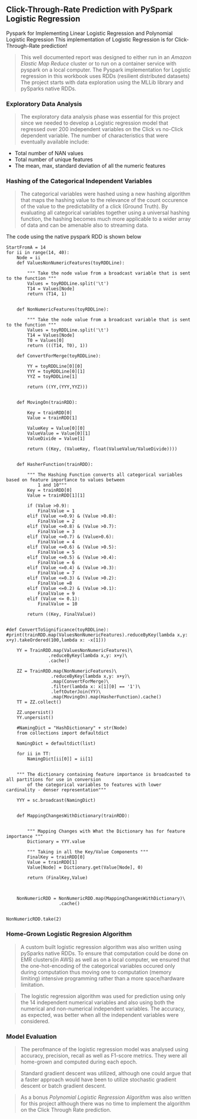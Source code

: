 ## Click-Through-Rate Prediction with PySpark Logistic Regression


Pyspark for Implementing Linear Logistic Regression and Polynomial Logistic Regression
This implementation of Logistic Regression is for Click-Through-Rate prediction!



> This well documented report was designed to either run in an _Amazon Elastic Map Reduce_ cluster or to run on a container service with pyspark on a local computer.
The Pyspark implementation for Logistic regression in this workbook uses RDDs (resilient distributed datasets)
The project starts with data exploration using the MLLib library and pySparks native RDDs.

### Exploratory Data Analysis

> The exploratory data analysis phase was essential for this project since we needed to develop a Logistic regression model 
that regressed over 200 independent variables on the Click vs no-Click dependent variable. 
The number of characteristics that were eventually available include:
- Total number of NAN values
- Total number of unique features
- The mean, max, standard deviation of all the numeric features


### Hashing of the Categorical Independent Variables

> The categorical variables were hashed using a new hashing algorithm that maps the hashing value to the relevance of the count occurence of the value to the predictability of a click (Ground Truth).
By evaluating all categorical variables together using a universal hashing function, the hashing becomes much more applicable to a wider array of data and can be amenable also to streaming data.

The code using the native pyspark RDD is shown below

```
StartFromA = 14
for ii in range(14, 40):
    Node = ii
    def ValuesNonNumericFeatures(toyRDDLine):

        """ Take the node value from a broadcast variable that is sent to the function """
        Values = toyRDDLine.split('\t')
        T14 = Values[Node]
        return (T14, 1)


    def NonNumericFeatures(toyRDDLine):

        """ Take the node value from a broadcast variable that is sent to the function """
        Values = toyRDDLine.split('\t')
        T14 = Values[Node]
        T0 = Values[0]
        return (((T14, T0), 1))

    def ConvertForMerge(toyRDDLine):

        YY = toyRDDLine[0][0]
        YYY = toyRDDLine[0][1]
        YYZ = toyRDDLine[1]

        return ((YY,(YYY,YYZ)))


    def MovingOn(trainRDD):

        Key = trainRDD[0]
        Value = trainRDD[1]
        
        ValueKey = Value[0][0]
        ValueValue = Value[0][1]
        ValueDivide = Value[1]
        
        return ((Key, (ValueKey, float(ValueValue/ValueDivide))))


    def HasherFunction(trainRDD):
    
        """ The Hashing Function converts all categorical variables based on feature importance to values between 
            1 and 10"""
        Key = trainRDD[0]
        Value = trainRDD[1][1]
        
        if (Value >0.9):
            FinalValue = 1
        elif (Value <=0.9) & (Value >0.8):
            FinalValue = 2
        elif (Value <=0.8) & (Value >0.7):
            FinalValue = 3
        elif (Value <=0.7) & (Value>0.6):
            FinalValue = 4
        elif (Value <=0.6) & (Value >0.5):
            FinalValue = 5
        elif (Value <=0.5) & (Value >0.4):
            FinalValue = 6
        elif (Value <=0.4) & (Value >0.3):
            FinalValue = 7
        elif (Value <=0.3) & (Value >0.2):
            FinalValue =8
        elif (Value <=0.2) & (Value >0.1):
            FinalValue = 9
        elif (Value <= 0.1):
            FinalValue = 10
            
        return ((Key, FinalValue))


#def ConvertToSignificance(toyRDDLine):
#print(trainRDD.map(ValuesNonNumericFeatures).reduceByKey(lambda x,y: x+y).takeOrdered(100,lambda x: -x[1]))
    
    YY = TrainRDD.map(ValuesNonNumericFeatures)\
                .reduceByKey(lambda x,y: x+y)\
                .cache()

    ZZ = TrainRDD.map(NonNumericFeatures)\
                 .reduceByKey(lambda x,y: x+y)\
                 .map(ConvertForMerge)\
                 .filter(lambda x: x[1][0] == '1')\
                 .leftOuterJoin(YY)\
                 .map(MovingOn).map(HasherFunction).cache()
    TT = ZZ.collect()

    ZZ.unpersist()
    YY.unpersist()

    #NamingDict = "HashDictionary" + str(Node)
    from collections import defaultdict

    NamingDict = defaultdict(list)

    for ii in TT:
        NamingDict[ii[0]] = ii[1]
        

    """ The dictionary containing feature importance is broadcasted to all partitions for use in conversion 
        of the categorical variables to features with lower cardinality - denser representation"""  
    
    YYY = sc.broadcast(NamingDict)
    
    
    def MappingChangesWithDictionary(trainRDD):


        """ Mapping Changes with What the Dictionary has for feature importance """
        Dictionary = YYY.value

        """ Taking in all the Key/Value Components """
        FinalKey = trainRDD[0]
        Value = trainRDD[1]
        Value[Node] = Dictionary.get(Value[Node], 0)

        return (FinalKey,Value)



    NonNumericRDD = NonNumericRDD.map(MappingChangesWithDictionary)\
                    .cache()
    
    
NonNumericRDD.take(2)
```


### Home-Grown Logistic Regresion Algorithm

> A custom built logistic regression algorithm was also written using pySparks native RDDs. 
To ensure that computation could be done on EMR clusters(in AWS) as well as on a local computer, we ensured that the one-hot-encoding of the categorical variables occured only during computation thus moving one to computation (memory limiting) intensive programming rather than a more space/hardware limitation.

> The logistic regression algorithm was used for prediction using only the 14 independent numerical variables and also using both the numerical and non-numerical independent variables. The accuracy, as expected, was better when all the independent variables were considered.


### Model Evaluation

> The perofmance of the logistic regression model was analysed using accuracy, precision, recall as well as F1-score metrics.
They were all home-grown and computed during each epoch.

> Standard gradient descent was utilized, although one could argue that a faster approach would have been to utilize stochastic gradient descent or batch gradient descent.

> As a bonus _Polynomial Logistic Regression Algorithm_ was also written for this project although there was no time to implement the algorithm on the Click Through Rate prediction.


